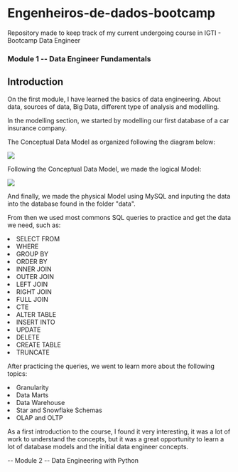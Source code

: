 # Engenheiros-de-dados-bootcamp
Repository made to keep track of my current undergoing course in IGTI - Bootcamp Data Engineer

### Module 1 -- Data Engineer Fundamentals

## Introduction

On the first module, I have learned the basics of data engineering.
About data, sources of data, Big Data, different type of analysis and modelling.

In the modelling section, we started by modelling our first database of a car insurance company.

The Conceptual Data Model as organized following the diagram below:

![](Módulo%201/Modelo_conceitual.png)

Following the Conceptual Data Model, we made the logical Model:

![](Módulo%201/Modelo_lógico.png)

And finally, we made the physical Model using MySQL and inputing the data into the database found in the folder "data".

From then we used most commons SQL queries to practice and get the data we need, such as:

<li>SELECT FROM</li>
<li>WHERE</li>
<li>GROUP BY</li>
<li>ORDER BY</li>
<li>INNER JOIN</li>
<li>OUTER JOIN</li>
<li>LEFT JOIN</li>
<li>RIGHT JOIN</li>
<li>FULL JOIN</li>
<li>CTE</li>
<li>ALTER TABLE</li>
<li>INSERT INTO</li>
<li>UPDATE</li>
<li>DELETE</li>
<li>CREATE TABLE</li>
<li>TRUNCATE</li>

After practicing the queries, we went to learn more about the following topics:

<li>Granularity</li>
<li>Data Marts</li>
<li>Data Warehouse</li>
<li>Star and Snowflake Schemas</li>
<li>OLAP and OLTP</li>

As a first introduction to the course, I found it very interesting, it was a lot of work to understand the concepts, but it was a great opportunity to learn a lot of database models and the initial data engineer concepts. 

-- Module 2 -- Data Engineering with Python